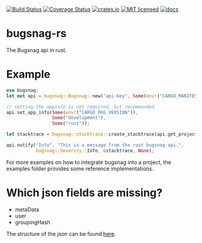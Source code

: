 [![Build Status](https://travis-ci.org/superscale/bugsnag-rs.svg?branch=master)](https://travis-ci.org/superscale/bugsnag-rs)
[![Coverage Status](https://coveralls.io/repos/github/superscale/bugsnag-rs/badge.svg?branch=master)](https://coveralls.io/github/superscale/bugsnag-rs?branch=master)
[![crates.io](http://meritbadge.herokuapp.com/bugsnag)](https://crates.io/crates/bugsnag)
[![MIT licensed](https://img.shields.io/badge/license-MIT-blue.svg)](./LICENSE-MIT)
[![docs](https://docs.rs/bugsnag/badge.svg)](https://docs.rs/bugsnag)

# bugsnag-rs
The Bugsnag api in rust. 

# Example

```rust
use bugsnag;
let mut api = bugsnag::Bugsnag::new("api-key", Some(env!("CARGO_MANIFEST_DIR")));

// setting the appinfo is not required, but recommended 
api.set_app_info(Some(env!("CARGO_PKG_VERSION")),
                 Some("development"),
                 Some("rust"));

let stacktrace = bugsnag::stacktrace::create_stacktrace(api.get_project_source_dir());

api.notify("Info", "This is a message from the rust bugsnag api.",
           bugsnag::Severity::Info, &stacktrace, None); 
```

For more examples on how to integrate bugsnag into a project, the examples folder provides some reference implementations.


# Which json fields are missing?
- metaData
- user
- groupingHash

The structure of the json can be found [here](https://docs.bugsnag.com/api/error-reporting/).
